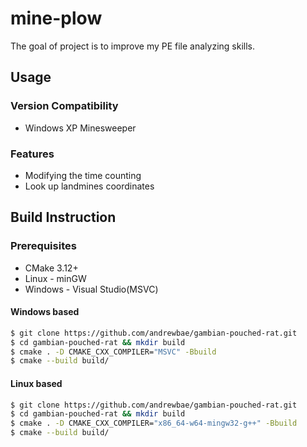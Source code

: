 # mine-plow
The goal of project is to improve my PE file analyzing skills.

## Usage
### Version Compatibility
* Windows XP Minesweeper

### Features
* Modifying the time counting
* Look up landmines coordinates

## Build Instruction
### Prerequisites
* CMake 3.12+
* Linux - minGW 
* Windows - Visual Studio(MSVC)

#### Windows based
```bash
$ git clone https://github.com/andrewbae/gambian-pouched-rat.git
$ cd gambian-pouched-rat && mkdir build 
$ cmake . -D CMAKE_CXX_COMPILER="MSVC" -Bbuild
$ cmake --build build/
```
#### Linux based
```bash
$ git clone https://github.com/andrewbae/gambian-pouched-rat.git
$ cd gambian-pouched-rat && mkdir build 
$ cmake . -D CMAKE_CXX_COMPILER="x86_64-w64-mingw32-g++" -Bbuild
$ cmake --build build/
```

